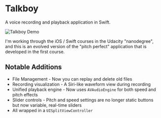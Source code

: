 # Talkboy

A voice recording and playback application in Swift.

![Talkboy Demo](https://raw.githubusercontent.com/jyunderwood/Talkboy-iOS/master/assets/talkboy-demo.gif)

I'm working through the iOS / Swift courses in the Udacity "nanodegree", and this is an evolved version of the "pitch perfect" application that is developed in the first course.

## Notable Additions

- File Management - Now you can replay and delete old files
- Recording visualization - A Siri-like waveform view during recording
- Unified playback engine - Now uses `AVAudioEngine` for both speed and pitch effects
- Slider controls - Pitch and speed settings are no longer static buttons but now variable, real-time sliders
- All wrapped in a `UISplitViewController`
